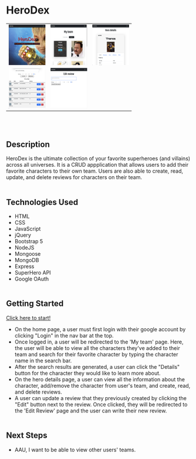 # HeroDex

| | | |
|:-------------------------:|:-------------------------:|:-------------------------:|
|<img src="public/images/index page.png" width=100px height=110px overflow="hidden"> | <img  src="public/images/my-team-page.png" width=100px  height=110px overflow="hidden"> | <img src="public/images/hero-details-page.png" width=100px  height=110px overflow="hidden"> |  <img src="public/images/reviews-section.png" width=100px  height=110px overflow="hidden">
| <img src="public/images/reviews-section.png" width=100px height=110px overflow="hidden"> | <img src="public/images/edit-review-page.png" width=100px  height=110px overflow="hidden">| 
<br><br>

## Description

HeroDex is the ultimate collection of your favorite superheroes (and villains) across all universes. It is a CRUD appplication that allows users to add their favorite characters to their own team. Users are also able to create, read, update, and delete reviews for characters on their team. 
<br><br>

## Technologies Used

- HTML
- CSS
- JavaScript
- jQuery
- Bootstrap 5
- NodeJS
- Mongoose
- MongoDB
- Express
- SuperHero API
- Google OAuth
<br><br>

## Getting Started
<a href="https://herodex.herokuapp.com/" target="_blank" rel="noreferrernoopener">Click here to start!</a>

- On the home page, a user must first login with their google account by clicking "Login" in the nav bar at the top.
- Once logged in, a user will be redirected to the 'My team' page. Here, the user will be able to view all the characters they've added to their team and search for their favorite character by typing the character name in the search bar.
- After the search results are generated, a user can click the "Details" button for the character they would like to learn more about.
- On the hero details page, a user can view all the information about the character, add/remove the character from user's team, and create, read, and delete reviews.
- A user can update a review that they previously created by clicking the "Edit" button next to the review. Once clicked, they will be redirected to the 'Edit Review' page and the user can write their new review.
<br><br>

## Next Steps

- AAU, I want to be able to view other users' teams.

